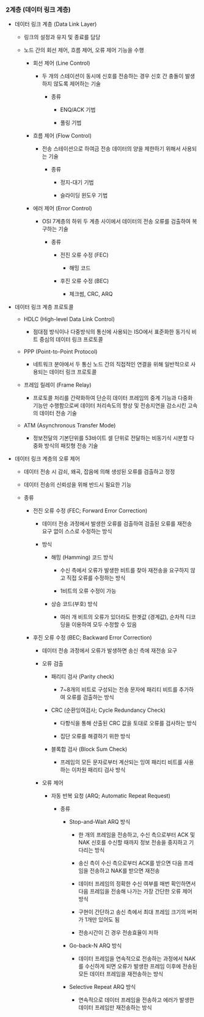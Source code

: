 ### 2계층 (데이터 링크 계층)

- 데이터 링크 계층 (Data Link Layer)
  
  - 링크의 설정과 유지 및 종료를 담당
  
  - 노드 간의 회선 제어, 흐름 제어, 오류 제어 기능을 수행
    
    - 회선 제어 (Line Control)
      
      - 두 개의 스테이션이 동시에 신호를 전송하는 경우 신호 간 충돌이 발생하지 않도록 제어하는 기술
        
        - 종류
          
          - ENQ/ACK 기법
          
          - 풀링 기법
    
    - 흐름 제어 (Flow Control)
      
      - 전송 스테이션으로 하여금 전송 데이터의 양을 제한하기 위해서 사용되는 기술
        
        - 종류
          
          - 정지-대기 기법
          
          - 슬라이딩 윈도우 기법
    
    - 에러 제어 (Error Control)
      
      - OSI 7계층의 하위 두 계층 사이에서 데이터의 전송 오류를 검출하여 복구하는 기술
        
        - 종류
          
          - 전진 오류 수정 (FEC)
            
            - 해밍 코드
          
          - 후진 오류 수정 (BEC)
            
            - 체크썸, CRC, ARQ

- 데이터 링크 계층 프로토콜
  
  - HDLC (High-level Data Link Control)
    
    - 점대점 방식이나 다중방식의 통신에 사용되는 ISO에서 표준화한 동기식 비트 중심의 데이터 링크 프로토콜
  
  - PPP (Point-to-Point Protocol)
    
    - 네트워크 분야에서 두 통신 노드 간의 직접적인 연결을 위해 일반적으로 사용되는 데이터 링크 프로토콜
  
  - 프레임 릴레이 (Frame Relay)
    
    - 프로토콜 처리를 간략화하여 단순히 데이터 프레임의 중계 기능과 다중화 기능만 수행함으로써 데이터 처리속도의 향상 및 전송지연을 감소시킨 고속의 데이터 전송 기술
  
  - ATM (Asynchronous Transfer Mode)
    
    - 정보전달의 기본단위를 53바이트 셀 단위로 전달하는 비동기식 시분할 다중화 방식의 패킷형 전송 기술

- 데이터 링크 계층의 오류 제어
  
  - 데이터 전송 시 감쇠, 왜곡, 잡음에 의해 생성된 오류를 검출하고 정정
  
  - 데이터 전송의 신뢰성을 위해 반드시 필요한 기능
  
  - 종류
    
    - 전진 오류 수정 (FEC; Forward Error Correction)
      
      - 데이터 전송 과정에서 발생한 오류를 검출하여 검출된 오류를 재전송 요구 없이 스스로 수정하는 방식
      
      - 방식
        
        - 해밍 (Hamming) 코드 방식
          
          - 수신 측에서 오류가 발생한 비트를 찾아 재전송을 요구하지 않고 직접 오류를 수정하는 방식
          
          - 1비트의 오류 수정이 가능
        
        - 상승 코드(부호) 방식
          
          - 여러 개 비트의 오류가 있더라도 한곗값 (경계값), 순차적 디코딩을 이용하여 모두 수정할 수 있음
    
    - 후진 오류 수정 (BEC; Backward Error Correction)
      
      - 데이터 전송 과정에서 오류가 발생하면 송신 측에 재전송 요구
      
      - 오류 검출
        
        - 패리티 검사 (Parity check)
          
          - 7~8개의 비트로 구성되는 전송 문자에 패리티 비트를 추가하여 오류를 검출하는 방식
        
        - CRC (순환잉여검사; Cycle Redundancy Check)
          
          - 다항식을 통해 산출된 CRC 값을 토대로 오류를 검사하는 방식
          
          - 집단 오류를 해결하기 위한 방식
        
        - 블록합 검사 (Block Sum Check)
          
          - 프레임의 모든 문자로부터 계산되는 잉여 패리티 비트를 사용하는 이차원 패리티 검사 방식
      
      - 오류 제어
        
        - 자동 반복 요청 (ARQ; Automatic Repeat Request)
          
          - 종류
            
            - Stop-and-Wait ARQ 방식
              
              - 한 개의 프레임을 전송하고, 수신 측으로부터 ACK 및 NAK 신호를 수신할 때까지 정보 전송을 중지하고 기다리는 방식
              
              - 송신 측이 수신 측으로부터 ACK를 받으면 다음 프레임을 전송하고 NAK를 받으면 재전송
              
              - 데이터 프레임의 정확한 수신 여부를 매번 확인하면서 다음 프레임을 전송해 나가는 가장 간단한 오류 제어 방식
              
              - 구현이 간단하고 송신 측에서 최대 프레임 크기의 버퍼가 1개만 있어도 됨
              
              - 전송시간이 긴 경우 전송효율이 저하
            
            - Go-back-N ARQ 방식
              
              - 데이터 프레임을 연속적으로 전송하는 과정에서 NAK를 수신하게 되면 오류가 발생한 프레임 이후에 전송된 모든 데이터 프레임을 재전송하는 방식
            
            - Selective Repeat ARQ 방식
              
              - 연속적으로 데이터 프레임을 전송하고 에러가 발생한 데이터 프레임만 재전송하는 방식